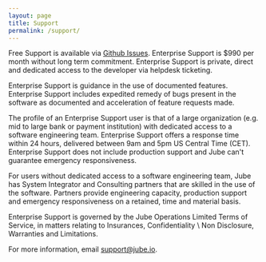 ```yaml
---
layout: page
title: Support
permalink: /support/
---
```


Free Support is available via [Github Issues](https://github.com/jube-home/jube/issues). Enterprise Support is $990 per month without long term commitment. Enterprise Support is private, direct and dedicated access to the developer via helpdesk ticketing.

Enterprise Support is guidance in the use of documented features.  Enterprise Support includes expedited remedy of bugs present in the software as documented and acceleration of feature requests made.

The profile of an Enterprise Support user is that of a large organization (e.g. mid to large bank or payment institution) with dedicated access to a software engineering team. Enterprise Support offers a response time within 24 hours, delivered between 9am and 5pm US Central Time (CET).  Enterprise Support does not include production support and Jube can't guarantee emergency responsiveness.

For users without dedicated access to a software engineering team, Jube has System Integrator and Consulting partners that are skilled in the use of the software.  Partners provide engineering capacity, production support and emergency responsiveness on a retained, time and material basis.

Enterprise Support is governed by the Jube Operations Limited Terms of Service, in matters relating to Insurances, Confidentiality \ Non Disclosure, Warranties and Limitations.

For more information, email [support@jube.io](mailto:support@jube.io).